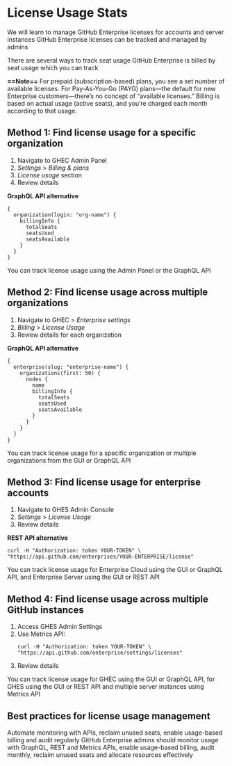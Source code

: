 # License Usage Stats

We will learn to manage GitHub Enterprise licenses for accounts and server instances
GitHub Enterprise licenses can be tracked and managed by admins

There are several ways to track seat usage
GitHub Enterprise is billed by seat usage which you can track

**==Note==**
For prepaid (subscription-based) plans, you see a set number of available licenses. For Pay-As-You-Go (PAYG) plans—the default for new Enterprise customers—there’s no concept of “available licenses.” Billing is based on actual usage (active seats), and you’re charged each month according to that usage.

## Method 1: Find license usage for a specific organization

1. Navigate to GHEC Admin Panel
2. *Settings* > *Billing & plans*
3. *License usage* section
4. Review details

**GraphQL API alternative**
```
{
  organization(login: "org-name") {
    billingInfo {
      totalSeats
      seatsUsed
      seatsAvailable
    }
  }
}
```

You can track license usage using the Admin Panel or the GraphQL API

## Method 2: Find license usage across multiple organizations

1. Navigate to GHEC > *Enterprise settings*
2. *Billing* > *License Usage*
3. Review details for each organization

**GraphQL API alternative**
```
{
  enterprise(slug: "enterprise-name") {
    organizations(first: 50) {
      nodes {
        name
        billingInfo {
          totalSeats
          seatsUsed
          seatsAvailable
        }
      }
    }
  }
}
```

You can track license usage for a specific organization or multiple organizations from the GUI or GraphQL API

## Method 3: Find license usage for enterprise accounts

1. Navigate to GHES Admin Console
2. *Settings* > *License Usage*
3. Review details

**REST API alternative**
```
curl -H "Authorization: token YOUR-TOKEN" \
"https://api.github.com/enterprises/YOUR-ENTERPRISE/license"
```

You can track license usage for Enterprise Cloud using the GUI or GraphQL API, and Enterprise Server using the GUI or REST API

## Method 4: Find license usage across multiple GitHub instances

1. Access GHES Admin Settings
2. Use Metrics API:
    ```
    curl -H "Authorization: token YOUR-TOKEN" \
    "https://api.github.com/enterprise/settings/licenses"
    ```
3. Review details

You can track license usage for GHEC using the GUI or GraphQL API, for GHES using the GUI or REST API and multiple server instances using Metrics API

## Best practices for license usage management

Automate monitoring with APIs, reclaim unused seats, enable usage-based billing and audit regularly
GitHub Enterprise admins should monitor usage with GraphQL, REST and Metrics APIs, enable usage-based billing, audit monthly, reclaim unused seats and allocate resources effectively

